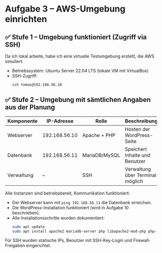 # Aufgabe 3 – AWS-Umgebung einrichten

## ✅ Stufe 1 – Umgebung funktioniert (Zugriff via SSH)

Da ich lokal arbeite, habe ich eine virtuelle Testumgebung erstellt, die AWS simuliert:

- Betriebssystem: Ubuntu Server 22.04 LTS (lokale VM mit VirtualBox)
- SSH-Zugriff:
  ```bash
  ssh tomas@192.168.56.10
  ```

## ✅ Stufe 2 – Umgebung mit sämtlichen Angaben aus der Planung

| Komponente     | IP-Adresse     | Rolle                  | Beschreibung                               |
|----------------|----------------|------------------------|--------------------------------------------|
| Webserver      | 192.168.56.10  | Apache + PHP           | Hosten der WordPress-Seite                 |
| Datenbank      | 192.168.56.11  | MariaDB/MySQL          | Speichert Inhalte und Benutzer             |
| Verwaltung     | –              | SSH                    | Verwaltung über Terminal möglich           |

Alle Instanzen sind betriebsbereit, Kommunikation funktioniert:

- Der Webserver kann mit `ping 192.168.56.11` die Datenbank erreichen.
- Die WordPress-Installation funktioniert (wird in Aufgabe 10 beschrieben).
- Alle Installationsschritte wurden dokumentiert:
  ```bash
  sudo apt update
  sudo apt install apache2 mariadb-server php libapache2-mod-php php-mysql
  ```

Für SSH wurden statische IPs, Benutzer mit SSH-Key-Login und Firewall-Freigaben eingerichtet.
